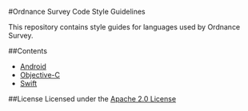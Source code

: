 #Ordnance Survey Code Style Guidelines

This repository contains style guides for languages used by Ordnance Survey.

##Contents

* [Android](Android/README.md)
* [Objective-C](Objective-C/README.md)
* [Swift](Swift/README.md)


##License
Licensed under the [Apache 2.0 License](LICENSE)

